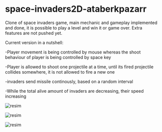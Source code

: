 # space-invaders2D-ataberkpazarr

Clone of space invaders game, main mechanic and gameplay implemented and done, it is possible to play a level and win it or game over. Extra features are not pushed yet. 

Current version in a nutshell:

-Player movement is being controlled by mouse whereas the shoot behaviour of player is being controlled by space key

-Player is allowed to shoot one projectile at a time, until its fired projectile collides somewhere, it is not allowed to fire a new one

-invaders send missile continously, based on a random interval

-While the total alive amount of invaders are decreasing, their speed increasing

![resim](https://user-images.githubusercontent.com/55497058/149451761-5068cd9a-ae67-4e9c-88be-ad5f4dcd16ff.png)

![resim](https://user-images.githubusercontent.com/55497058/149451829-01568a72-9124-448c-8aa6-a3a8347f1dd6.png)


![resim](https://user-images.githubusercontent.com/55497058/149451681-a956717e-eba4-49bc-aaf7-d39ca67eddc0.png)

